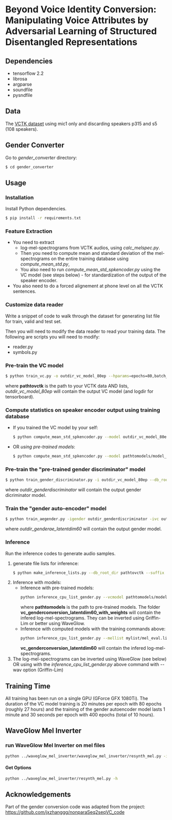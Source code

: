 # Beyond Voice Identity Conversion: Manipulating Voice Attributes by Adversarial Learning of Structured Disentangled Representations

## Dependencies

* tensorflow 2.2
* librosa
* argparse
* soundfile
* pysndfile

## Data
The [VCTK dataset](https://datashare.ed.ac.uk/handle/10283/3443) using mic1 only and discarding speakers p315 and s5 (108 speakers).

## Gender Converter
Go to *gender_converter* directory:
```bash
$ cd gender_converter
```

## Usage

### Installation
Install Python dependencies.
```bash
$ pip install -r requirements.txt
```

### Feature Extraction

* You need to extract 
    - log-mel-spectrograms from VCTK audios, using *calc_melspec.py*.
    - Then you need to compute mean and standard deviation of the mel-spectrograms on the entire training database using *compute_mean_std.py*,
    - You also need to run *compute_mean_std_spkencoder.py* using the VC model (see steps below) - for standardization of the output of the speaker encoder.
* You also need to do a forced alignement at phone level on all the VCTK sentences.

### Customize data reader

Write a snippet of code to walk through the dataset for generating list file for train, valid and test set.

Then you will need to modify the data reader to read your training data. The following are scripts you will need to modify:

- reader.py
- symbols.py


### Pre-train the VC model
```bash
$ python train_vc.py -o outdir_vc_model_80ep --hparams=epochs=80,batch_size=32 --db_root_dir pathtovctk
```
where **pathtovctk** is the path to your VCTK data AND lists, 
*outdir_vc_model_80ep* will contain the output VC model (and logdir for tensorboard).

### Compute statistics on speaker encoder output using training database
*  If you trained the VC model by your self:
    ```bash
    $ python compute_mean_std_spkencoder.py --model outdir_vc_model_80ep --db_root_dir pathtovctk --ckpt
    ```
* OR *using pre-trained models*:
    ```bash
    $ python compute_mean_std_spkencoder.py --model pathtomodels/model_vc_80ep_w/vc_weights.tf --db_root_dir pathtovctk
    ```

### Pre-train the "pre-trained gender discriminator" model
```bash
$ python train_gender_discriminator.py -i outdir_vc_model_80ep --db_root_dir pathtovctk -o outdir_genderdiscriminator
```
where *outdir_genderdiscriminator* will contain the output gender dicriminator model.

### Train the "gender auto-encoder" model
```bash
$ python train_aegender.py -igender outdir_genderdiscriminator -ivc outdir_vc_model_80ep --hparams=epochs=400,batch_size=64,gender_autoencoder_error_type=mae,gender_latent_dim=60,learning_rate=1e-4 --db_root_dir pathtovctk -o outdir_genderae_latentdim60
```
where *outdir_genderae_latentdim60* will contain the output gender model.
### Inference
Run the inference codes to generate audio samples. 
1. generate file lists for inference: 
    ```bash 
    $ python make_inference_lists.py --db_root_dir pathtovctk --suffix eval --dir mylist --set valid -n 3 p232 p274 p300 p253
    ```
2. Inference with models:
    * Inference with pre-trained models: 
      ```bash 
      python inference_cpu_list_gender.py --vcmodel pathtomodels/model_vc_80ep_w/vc_weights.tf --gendermodel pathtomodels/model_genderconversion_latentdim60_ep400_w/gender_weights.tf --mellist mylist/mel_eval.list --phonelist mylist/phone_eval.list --db_root_dir pathtovctk --out genderconversion_latentdim60_with_weights
      ```
      where **pathtomodels** is the path to pre-trained models.
      The folder **vc_genderconversion_latentdim60_with_weights** will contain the infered log-mel-spectrograms. They can be inverted using Griffin-Lim or better using WaveGlow.
    * Inference with computed models with the training commands above: 
      ```bash 
      python inference_cpu_list_gender.py --mellist mylist/mel_eval.list --phonelist mylist/phone_eval.list --task vc --vcmodel outdir_vc_model_80ep --gendermodel outdir_genderae_latentdim60 --db_root_dir pathtovctk --out genderconversion_latentdim60 --ckpt
      ```
      **vc_genderconversion_latentdim60** will contain the infered log-mel-spectrograms. 
3. The log-mel-spectrograms can be inverted using WaveGlow (see below) OR using with the *inference_cpu_list_gender.py* above command with --wav option (Griffin-Lim)


## Training Time
All training has been run on a single GPU (GForce GFX
1080Ti).
The
duration of the VC model training is 20 minutes per epoch
with 80 epochs (roughly 27 hours) and the training of the
gender autoencoder model lasts 1 minute and 30 seconds per
epoch with 400 epochs (total of 10 hours).

## WaveGlow Mel Inverter

### run WaveGlow Mel Inverter on mel files
```bash
python ../waveglow_mel_inverter/waveglow_mel_inverter/resynth_mel.py -i input_mel_files -o output_dir
```


#### Get Options
```bash
python ../waveglow_mel_inverter/resynth_mel.py -h
```

## Acknowledgements

Part of the gender conversion code was adapted from the project: https://github.com/jxzhanggg/nonparaSeq2seqVC_code